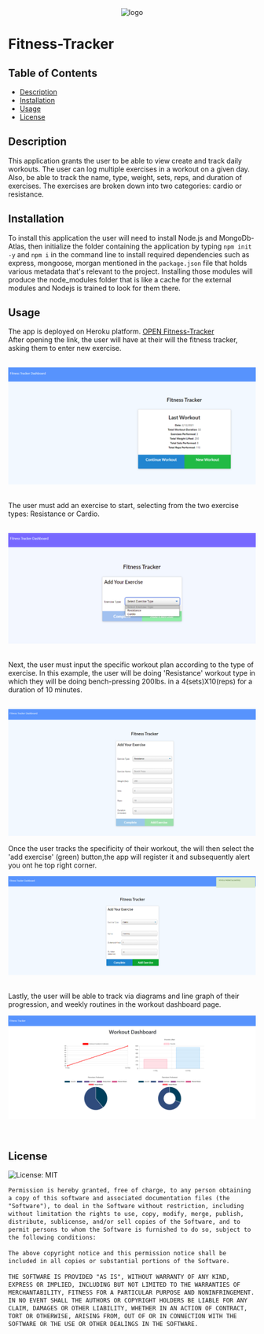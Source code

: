 <div align="center"> <img src="http://res.cloudinary.com/muhimen/image/upload/v1604122377/student_portal_logo.png" alt="logo"> 
</div>


# Fitness-Tracker

 ## Table of Contents
  * [Description](#Description)
  * [Installation](#Installation)
  * [Usage](#Usage)
  * [License](#License)

## Description
This application grants the user to be able to view create and track daily workouts. The user can log multiple exercises in a workout on a given day. Also, be able to track the name, type, weight, sets, reps, and duration of exercises. The exercises are broken down into two categories: cardio or resistance. 

## Installation
To install this application the user will need to install Node.js and MongoDb-Atlas, then initialize the folder containing the application by typing `npm init -y` and `npm i` in the command line to install required dependencies such as express, mongoose, morgan mentioned in the `package.json` file that holds various metadata that's relevant to the project. Installing those modules will produce the node_modules folder that is like a cache for the external modules and Nodejs is trained to look for them there. 


## Usage 

The app is deployed on Heroku platform. [OPEN Fitness-Tracker](https://cryptic-springs-92116.herokuapp.com/)
<br>
After opening the link, the user will have at their will the fitness tracker, asking them to enter new exercise.  
<br>

![Fitness Tracker Dashboard](./public/images/Dashboard.PNG) 

<br>
The user must add an exercise to  start,  selecting from the two exercise types: Resistance or Cardio.
<br><br>

![Login up page screenshot](./public/images/Select-Exercise-Type.png) 

<br>
Next, the user must input the specific workout plan according to the type of exercise. In this example, the user will be doing 'Resistance' workout type in which they will be doing bench-pressing 200lbs. in a 4(sets)X10(reps) for a duration of 10 minutes.
<br><br>

![Resistance Workout](./public/images/ListExercise.png) 


Once the user tracks the specificity of their workout, the will then select the 'add exercise' (green) button,the app will register it and subsequently alert you ont he top right corner. 
<br>

![Add Exercise](./public/images/Success-Workout.png) 

<br>
Lastly, the user will be able to track via diagrams and line graph of their progression, and weekly routines in the workout dashboard page.
<br>

![Workout Dashboard](./public/images/Workout-Dashboard.png) 

<br>



## License
![License: MIT](https://img.shields.io/badge/License-MIT-yellow.svg)


    Permission is hereby granted, free of charge, to any person obtaining a copy of this software and associated documentation files (the "Software"), to deal in the Software without restriction, including without limitation the rights to use, copy, modify, merge, publish, distribute, sublicense, and/or sell copies of the Software, and to permit persons to whom the Software is furnished to do so, subject to the following conditions:
    
    The above copyright notice and this permission notice shall be included in all copies or substantial portions of the Software.
    
    THE SOFTWARE IS PROVIDED "AS IS", WITHOUT WARRANTY OF ANY KIND, EXPRESS OR IMPLIED, INCLUDING BUT NOT LIMITED TO THE WARRANTIES OF MERCHANTABILITY, FITNESS FOR A PARTICULAR PURPOSE AND NONINFRINGEMENT. IN NO EVENT SHALL THE AUTHORS OR COPYRIGHT HOLDERS BE LIABLE FOR ANY CLAIM, DAMAGES OR OTHER LIABILITY, WHETHER IN AN ACTION OF CONTRACT, TORT OR OTHERWISE, ARISING FROM, OUT OF OR IN CONNECTION WITH THE SOFTWARE OR THE USE OR OTHER DEALINGS IN THE SOFTWARE.
    
